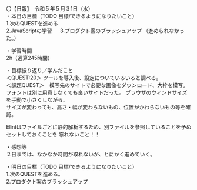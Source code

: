 〇【日報】　令和５年５月３1日（水）  
・本日の目標（TODO 目標/できるようになりたいこと）  
1.次のQUESTを進める  
2.JavaScriptの学習 　
3.プロダクト案のブラッシュアップ （進められなかった。）  

・学習時間  
2h（通算245時間）  
  
・目標振り返り／学んだこと  
＜QUEST:20＞  ツールを導入後、設定についていろいろと調べる。  
＜課題QUEST＞　模写先のサイトで必要な画像をダウンロード、大枠を模写。    
               フォントは別に用意しなくても良いサイトだった。 
               ブラウザのウィンドサイズを手動で小さくしながら、  
               サイズが変わっても、高さ・幅が変わらないもの、位置がかわらないもの等を確認。  

Elintはファイルごとに静的解析するため、別ファイルを参照していることを予めセットしておくことを
忘れないこと！！  

・感想等  
２日までは、なかなか時間が取れないが、とにかく進めていく。　　

・明日の目標（TODO 目標/できるようになりたいこと）  
1.次のQUESTを進める。  
2.プロダクト案のブラッシュアップ　　

